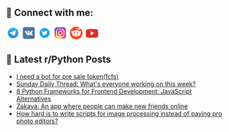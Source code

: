 ## 🔎 Connect with me:
[<img src="https://github.com/bullbesh/bullbesh/blob/main/images/Telegram.png" width="32" height="32" />](https://t.me/bullbesh)
[<img src="https://github.com/bullbesh/bullbesh/blob/main/images/VK.png" width="32" height="32" />](https://vk.com/bullbesh)
[<img src="https://github.com/bullbesh/bullbesh/blob/main/images/Twitter.png" width="32" height="32" />](https://twitter.com/bullbesh1)
[<img src="https://github.com/bullbesh/bullbesh/blob/main/images/Instagram.png" width="32" height="32" />](https://www.instagram.com/bullbesh)
[<img src="https://github.com/bullbesh/bullbesh/blob/main/images/Reddit.png" width="32" height="32" />](https://www.reddit.com/user/bullbesh)
[<img src="https://github.com/bullbesh/bullbesh/blob/main/images/YouTube.png" width="32" height="32" />](https://www.youtube.com/channel/UCtfjRs6uzgq5mfm8S06WTcg)

## 📕 Latest r/Python Posts
<!-- BLOG-POST-LIST:START -->
- [I need a bot for pre sale token&lpar;fcfs&rpar;](https://www.reddit.com/r/Python/comments/16qjg7a/i_need_a_bot_for_pre_sale_tokenfcfs/)
- [Sunday Daily Thread: What&#39;s everyone working on this week?](https://www.reddit.com/r/Python/comments/16qj72u/sunday_daily_thread_whats_everyone_working_on/)
- [8 Python Frameworks for Frontend Development: JavaScript Alternatives](https://www.reddit.com/r/Python/comments/16qh3j0/8_python_frameworks_for_frontend_development/)
- [Zakaya: An app where people can make new friends online](https://www.reddit.com/r/Python/comments/16qgckq/zakaya_an_app_where_people_can_make_new_friends/)
- [How hard is to write scripts for image processing instead of paying pro photo editors?](https://www.reddit.com/r/Python/comments/16qdz8j/how_hard_is_to_write_scripts_for_image_processing/)
<!-- BLOG-POST-LIST:END -->
